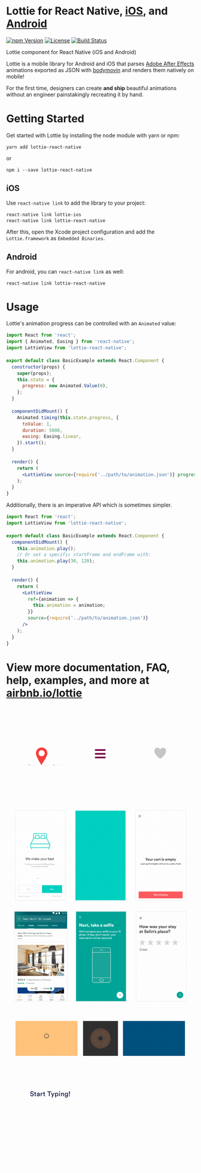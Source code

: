 Lottie for React Native, [iOS](https://github.com/airbnb/lottie-ios), and [Android](https://github.com/airbnb/lottie-android)
===

[![npm Version](https://img.shields.io/npm/v/lottie-react-native.svg)](https://www.npmjs.com/package/lottie-react-native) [![License](https://img.shields.io/npm/l/lottie-react-native.svg)](https://www.npmjs.com/package/lottie-react-native) [![Build Status](https://travis-ci.org/airbnb/lottie-react-native.svg)](https://travis-ci.org/airbnb/lottie-react-native)

Lottie component for React Native (iOS and Android)

Lottie is a mobile library for Android and iOS that parses [Adobe After Effects](http://www.adobe.com/products/aftereffects.html) animations exported as JSON with [bodymovin](https://github.com/bodymovin/bodymovin) and renders them natively on mobile!

For the first time, designers can create **and ship** beautiful animations without an engineer painstakingly recreating it by hand.

# Getting Started

Get started with Lottie by installing the node module with yarn or npm:

```
yarn add lottie-react-native
```
or
```
npm i --save lottie-react-native
```

## iOS

Use `react-native link` to add the library to your project:

```
react-native link lottie-ios
react-native link lottie-react-native
```

After this, open the Xcode project configuration and add the `Lottie.framework` as `Embedded Binaries`.

## Android

For android, you can `react-native link` as well:

```
react-native link lottie-react-native
```

# Usage

Lottie's animation progress can be controlled with an `Animated` value:

```jsx
import React from 'react';
import { Animated, Easing } from 'react-native';
import LottieView from 'lottie-react-native';

export default class BasicExample extends React.Component {
  constructor(props) {
    super(props);
    this.state = {
      progress: new Animated.Value(0),
    };
  }

  componentDidMount() {
    Animated.timing(this.state.progress, {
      toValue: 1,
      duration: 5000,
      easing: Easing.linear,
    }).start();
  }

  render() {
    return (
      <LottieView source={require('../path/to/animation.json')} progress={this.state.progress} />
    );
  }
}
```

Additionally, there is an imperative API which is sometimes simpler.

```jsx
import React from 'react';
import LottieView from 'lottie-react-native';

export default class BasicExample extends React.Component {
  componentDidMount() {
    this.animation.play();
    // Or set a specific startFrame and endFrame with:
    this.animation.play(30, 120);
  }

  render() {
    return (
      <LottieView
        ref={animation => {
          this.animation = animation;
        }}
        source={require('../path/to/animation.json')}
      />
    );
  }
}
```

# View more documentation, FAQ, help, examples, and more at [airbnb.io/lottie](http://airbnb.io/lottie/react-native/react-native.html)

![Example1](docs/gifs/Example1.gif)


![Example2](docs/gifs/Example2.gif)


![Example3](docs/gifs/Example3.gif)


![Community](docs/gifs/Community%202_3.gif)


![Example4](docs/gifs/Example4.gif)
